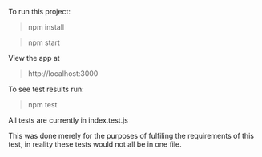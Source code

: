 To run this project:

> npm install

> npm start

View the app at 

> http://localhost:3000

To see test results run:

> npm test


All tests are currently in index.test.js

This was done merely for the purposes of fulfiling the requirements of this test, in reality these tests would not all be in one file. 
